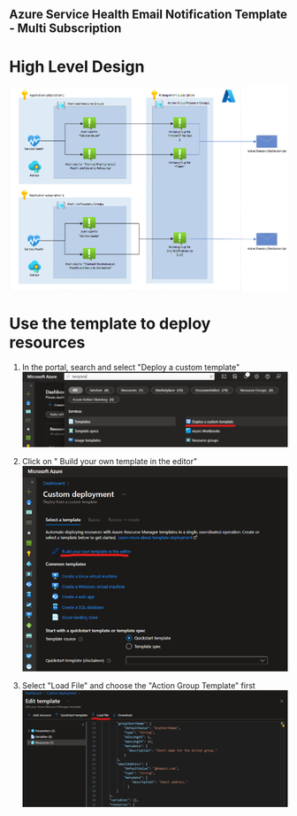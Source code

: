 ## Azure Service Health Email Notification Template - Multi Subscription
# High Level Design
![HLD](/images/mode1hld.png)

# Use the template to deploy resources
1. In the portal, search and select "Deploy a custom template"
![Deploy a custom template](/images/deploytemplate.png)

2. Click on " Build your own template in the editor"
![Build your own template in editor](/images/customdeployment.png)

3. Select "Load File" and choose the "Action Group Template" first
![Load Template](/images/loadtemplate.png)